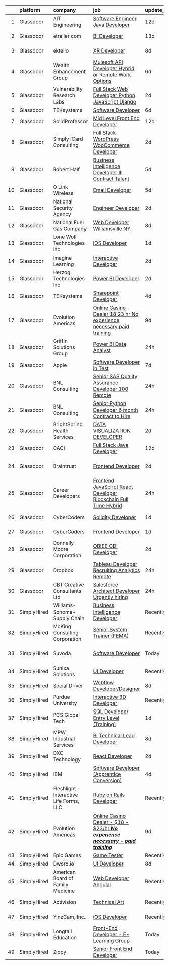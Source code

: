 

|    | platform    | company                                  | job                                                                                                                                                                                                                                                                                                                                                                                                                                                                                                                                                                                                                                                                                                                                                                                                                                                                                                                                                                                                                                                                                                                                                                                                                                                                                                                                                                                                                                                                | update_time   | location                 |
|---:|:------------|:-----------------------------------------|:-------------------------------------------------------------------------------------------------------------------------------------------------------------------------------------------------------------------------------------------------------------------------------------------------------------------------------------------------------------------------------------------------------------------------------------------------------------------------------------------------------------------------------------------------------------------------------------------------------------------------------------------------------------------------------------------------------------------------------------------------------------------------------------------------------------------------------------------------------------------------------------------------------------------------------------------------------------------------------------------------------------------------------------------------------------------------------------------------------------------------------------------------------------------------------------------------------------------------------------------------------------------------------------------------------------------------------------------------------------------------------------------------------------------------------------------------------------------|:--------------|:-------------------------|
|  1 | Glassdoor   | AIT Engineering                          | [Software Engineer  Java Developer ](https://www.glassdoor.com/partner/jobListing.htm?pos=120&ao=1110586&s=58&guid=00000183ac17bc32ae3552c40b0cee35&src=GD_JOB_AD&t=SR&vt=w&ea=1&cs=1_6c06d0a8&cb=1665039580550&jobListingId=1008158258899&cpc=82B3195DA92CAF92&jrtk=3-0-1gem1ff2ikf13801-1gem1ff31h4d6800-016d4ed924c2ed95--6NYlbfkN0D0ZqxdZg2TwcIemQ4yr89eGinLCR7bn2QHXosobzuZIE3pljiWz1lsaqoh-hLLqsZovgvhEl9RKbR4g4nDKG6GuOzmNyA7_jHzLFh9aHToOwFfuLwNcbsX91Has0Lsz1GSnubLE-tn68aA67qYLsEJ-lWtrYtzctg_ddcFg5yLiRCGnEk4FSKX-DqOh2osp4hfruSos8kAv0abjUNEkchWFMEVBoFsob3wBYTVOaKXF4A30Oxis1qKKMHH2u5cTz47YuD5_FC_NTbZmDCfPKsKgYmFaAJzuQ2D3-E6TrW41mymFU4x6mHOj0ON0rELDGNqxuAqLyp63wKJWcohnULfHs6fyFonzIylaOMJNg-WdicPv4-Jkfs2tZDr61aWe1V1mNk221RILJqkb9atF0LFDe4-kTFYhHqGrJomqM30TVhjP44NP7Rk7DlP6kYpMe_y1K3j9RLOCLEaFkY5aB8ZQYMH0gzPRLBt_pPF-cb9KpTNdSmnG4D4EZDIkUbzR5Sp59IOJ0OdoIzeiteaK1H_)                                                                                                                                                                                                                                                                                                                                                                                                                                                                                                                                                                      | 12d           | Orlando, FL              |
|  2 | Glassdoor   | etrailer com                             | [BI Developer](https://www.glassdoor.com/partner/jobListing.htm?pos=114&ao=1110586&s=58&guid=00000183ac17bc32ae3552c40b0cee35&src=GD_JOB_AD&t=SR&vt=w&ea=1&cs=1_b3be8def&cb=1665039580549&jobListingId=1008156574272&cpc=4B86475FAF393599&jrtk=3-0-1gem1ff2ikf13801-1gem1ff31h4d6800-b0e3e53110c0a34f--6NYlbfkN0CtQAOSgC9BQVmFSNQhyhwboTtIj9ZB-zg1SNqkXATsWaWQzyTMvvzDV_El2nHh0JwFtkVU721WjYbC3LCLXq5huZ_mVuKbbET6LwsTFetjj8GoNshxc1Z8Xfb1NLP9hLE7uUYlivm1OpDsVnWl0amC8f9E2dW0W8zWxtBfJNpLzzQZQzegO6EuHZSrx2oWtfXLS0dQZgz5OqbJQ3BxfViGsszk0CsUbIBj7Hnp8pm6FhmFPyVp7Z5uq4UwLRZumnfKaexVXV9qW0ki-JeosJFRsteClTW53mleZNjQRPzujVVkwDIZYgf9RcoM1dyDv1SAeVaYknpYOkaB2aTq8JHWpEeNkcOhaPXsMpklJJ7Xbj71lOR4kA3sU4GAacUpL1Dsw86wr74kJsFnrtEO1Xt_Hq9qg68dcKTIUJZAos4di50ag0OIKxiPlJlh0haHquwg9mQtmxMNoLD3lBPoyqEw7ZpI5CXgYPL5MTeMJ3v98pn4JA2gcVDvF4E0ehtYQfc%3D)                                                                                                                                                                                                                                                                                                                                                                                                                                                                                                                                                                                                              | 13d           | Wentzville, MO           |
|  3 | Glassdoor   | ektello                                  | [XR Developer](https://www.glassdoor.com/partner/jobListing.htm?pos=128&ao=1110586&s=58&guid=00000183ac17bc32ae3552c40b0cee35&src=GD_JOB_AD&t=SR&vt=w&ea=1&cs=1_efa7ff5b&cb=1665039580551&jobListingId=1008165877095&cpc=47CFDC01B3F81FAC&jrtk=3-0-1gem1ff2ikf13801-1gem1ff31h4d6800-9252e1383beff854--6NYlbfkN0CLjQmfy67UqlWxJvyH5uxFrQGBFL1cdeZdgq-fUlKTlikjnfIyJ3g14UIocJ4LupEUSH_i4Km79u8aPns5QGudzPpZihbyWjHT3MlPDQZx-NZRJ-kKyR8XI7O7980XhdMgDOg9XJsbhTU-TeVE4XKYiyHUODj3BRcNUGsJGACEaIaVv3AGx_D4LVO6oyW-jC-noUM5ZP9Bk77J2u-Prxu2YKDDuYHdVMLfB61odYYdIqd3k0hdTcycg9WXmn5v396wXMeqiLlUXuRkB5quYHjRE0zBwPwnRh4jtJQ-sz0zTlSh9ona9BrgpnW0khBi_so0P1sOcAFUuFqf4aohOGRCKDpB7SfUuQKm64vS8Dh7CXpwOfG8okZond17Oekt5gEeBOWlrezsdbM5sl4-4LbtVh9tMAfqjhoNqFpR636qo_Lr77xc_4zt6GspqU-u4Esh9tiUzfiGPuTvQUm1ko6bUtxKz4a25yMjd-qDh--WvXZ5XYnHn_GWDAhLe8O8ggOMxtAu4dqnn1iqoT6JyT3bMst80aOzMpFh02P5YqYVVfCRNAZgTU3uX7sjjZO4Z4d1LpMZT2x44jABzc06BOIZ7lSdKwGRlQGHCSZVdUrQYnltWPlqooZIxfINRMpdE262PIZTs2fh3G7Kuz-sfupIRMhH0hg2bQo%3D)                                                                                                                                                                                                                                                                                                                                                                                                                                              | 8d            | New York, NY             |
|  4 | Glassdoor   | Wealth Enhancement Group                 | [Mulesoft API Developer  Hybrid or Remote Work Options ](https://www.glassdoor.com/partner/jobListing.htm?pos=111&ao=1110586&s=58&guid=00000183ac17bc32ae3552c40b0cee35&src=GD_JOB_AD&t=SR&vt=w&cs=1_1a4b71b3&cb=1665039580548&jobListingId=1008171610742&cpc=40021B6B9FB64F38&jrtk=3-0-1gem1ff2ikf13801-1gem1ff31h4d6800-63066641f4868d6d--6NYlbfkN0D6woh6lFYKyivXHV62vzuzvYTPrX3VFjDhMMqA7YWkr4Gv83HeQTP3icpOIR_rg0HO68kJjuAizknLcqkWMv_6WhKHyeqKsqF62yPAon9aP3ZdkL3wfbaOduxYbX2_hWrifFdOdsqEk2PQMfYZ6k0nTEFK6r-I0PWoqnG2rqWFqUhsnZpkVglsSiR5x1kZB-PVrgp9NuvFCtFbsaMSV-kCEoLt85JQTqlGxE2IAvNUcyCopT0tJwkzpY7UtqXKxmGQNzxtt-9BVNvA4I9BeXgxygwxKklRPZNLzKSUoM-b956d_JkvRVyqnx2AHbysslJwPiiZGDkhkebRQBtiMsjZ7jlxW0uWa3MUNQmIhZlcRKqFpEieY20h7i_l1UAQpCdMRsMXYa6uxq3RqHxXWRGz1l5gNeOHA1xAJHp81ftlkPKCeTA5jj2JpoyrZOm-Y4UWaV1Zu4bIO0V4Qj1JJ4vZsLUch7zNMal426Z0kGYmZMMEMEVbtWYW4df4aOyCg0ruWnYuo20hCo94voNbROIx5a5BTokvwZvHZUKr0dTFBYZvjq2lHif7pNd3CY422kOl6XmXi95GbkgvSnIo0hdYxWq1PY3FTB9ZKfnqfUYh4UI06ObrUSbz)                                                                                                                                                                                                                                                                                                                                                                                                                                                       | 6d            | Minneapolis, MN          |
|  5 | Glassdoor   | Vulnerability Research Labs              | [Full Stack Web Developer  Python  JavaScript  Django ](https://www.glassdoor.com/partner/jobListing.htm?pos=115&ao=1110586&s=58&guid=00000183ac17bc32ae3552c40b0cee35&src=GD_JOB_AD&t=SR&vt=w&ea=1&cs=1_54ebe623&cb=1665039580549&jobListingId=1008181017298&cpc=3DB599BF2F4828F0&jrtk=3-0-1gem1ff2ikf13801-1gem1ff31h4d6800-159e625ce4136039--6NYlbfkN0CwBZddLYM5t022BCqvSzhzfqXtsrrwtDXxh4Pb-7AIR38B3esqQMwlh7lIMgGXoJh0vOpmGdrF0mGcd2zEfNVUIA-qtGMaNREZLc2sC9zL-9gi5-SAKg2xT9bS6-ehS5m9ks165luOdKngUT4Ob3bjoAYd6HlILnawIMPLcJXgodealM8V7_bqxJbHbDB1p-F6PqflgvXIX78tWnDJwzW-fzpsa6cPWO-c77_pcdbQEU92_O1nQPs8ySr0jTuknNgw6bks3dpQg2MXwRTyACb6x9rBtDsUROcjIaMEXPPIXAZHI6MW7hGL_7rFLw-9bBvjgQaWvPHCEsO9lWC34vj2BGFGaQGsiNLEpBXCuT1fn8kCsU6QSbuujmbvLtKNyw9dtDg3asY7GfmM2QDfOPI94bweiYg5OIq1UBRMpkYlVHE4jjF5naMkIBdVe_2lt_UnmjLZEwIXC8aBAg4PUBvV0bzIc2H-WQFY_u8aB_SeLbr9yRMiMxoRU4NzoqpOYYW4Ej5KCQSPB4hvC0TEo7Up7ok2JkRK4mbfPIetHKKpHFdTaVZAwxM2XATSvH5gOAFnakGH3ywWtMIBGzPl36mHMqQbO6Vr37GPF9RjHQybMJ2jD6Ewo1lW)                                                                                                                                                                                                                                                                                                                                                                                                                                                   | 2d            | Columbia, MD             |
|  6 | Glassdoor   | TEKsystems                               | [Software Developer](https://www.glassdoor.com/partner/jobListing.htm?pos=126&ao=1110586&s=58&guid=00000183ac17bc32ae3552c40b0cee35&src=GD_JOB_AD&t=SR&vt=w&cs=1_51250e2a&cb=1665039580550&jobListingId=1008172766067&cpc=1CBFC3E34E2A31FF&jrtk=3-0-1gem1ff2ikf13801-1gem1ff31h4d6800-94bec4eecb781c99--6NYlbfkN0AuKz8EBO1xHDEL7V2YF9xF3dC_I9B9i-Zw2Jh8clPMK3KTieKealHQySFBD4L6FvMt4hGeVJ7Y68dsSN8ekorvsLH_4e3a9KS1QN002yOg60Z8lw7zudojXeUpYcQD7ZROCldXJ-e7SQIYYuRS-O9Zq9yYCHdxUCe9HHzA_trZGa7Qnn6mg1mytIs1kxOQTO7Z0mutdrf7FKPoVnO8BRHUG9ItlqqzTsG1MnNk41mE1ll_JmRwN8nD2D70UKJVXC76zEt4SyIVPctZ5ytReFrXhRYsVHnUNg4658gJ0xrx4B0l8CsHh2lX75To6sCSzmKwTUj5aa5PyU_jlyw8QT3q8xf_xL3vNNrBQRyjIg65ni39zeahkwpeNIEfdylGUxX-FNidl9ejTwvHvAqmM8l12_SAQ2cFeKIHY4aQNrUw5H4zR_LHI-1jXpxi-oy-SU0zlBUWQkKNKbTUoadNUKM9LTE8ZYxRfReQbvbHv6htNA112jptjd0JQiYk8B4c7CeF8Z37UZlqJI-WnoZLDbWFaW_Km3EZuZnVKMmSnCytTtrTXAYvyuuuHN-N3HsX4CJE3HJ6s789Xl6uRYtophPdLrEkA5w85u6VJICFp7w85T46CAH1WfmgVfWeuppNBq93KHNQefxC-T0l_8cd54aTYR3j595nrDCpFqXKk_rUhhi2Z4H5GxpwEtqCGxfWgjw6uB6swkAzACn87yXLhvOiRaraqI6IKXxZBmWHyC-XHf2BSNvVrsmyJ-rje5TVXCBb9cWlPrWpxKBs6Hak4CC4dccsYWMukO4Cc0tyGo79GUA0CFpN6WGy0tzDadhivXzuaKdzM6cUGFri8lkr4Z_9zVtsr8CLEzBxqrTSAIhrsNvvmhHJiUj6VarGP09tUqNDpm9Ara6ZYAY-lg7UUzQjGUusm1IOLvjoH787musCNHMT6h7eRWY45uhRB8WGWbcuqwL8Hscl6KSlenMiT8aPgNDhXlEEPS8%3D)                                                                                                             | 6d            | Seattle, WA              |
|  7 | Glassdoor   | SolidProfessor                           | [Mid Level Front End Developer](https://www.glassdoor.com/partner/jobListing.htm?pos=119&ao=1110586&s=58&guid=00000183ac17bc32ae3552c40b0cee35&src=GD_JOB_AD&t=SR&vt=w&cs=1_c0f97acb&cb=1665039580549&jobListingId=1008158599222&cpc=AC285F3A3ECA6BB0&jrtk=3-0-1gem1ff2ikf13801-1gem1ff31h4d6800-fd391b1c6a48007b--6NYlbfkN0A89DqYVJlt2nPzsQujMzTQOv0byM_oFSLru96Xp_Pv4055GiWc8mWwtJjAryAq5Ow6dJwwhw06avItVSm5OFrJVvVuffFvSk1IjNmylnt-EzC2_sKXElFfKjiEfa3-XfN9nNU1HHqbSlALyq-hKTXj79EQ1ttCOQnwz5lo3Z-8lB91E1pUCU95iFnPcr_bIVUtOti_i5PgVnVw3EOrstNk4_t8hbN8zikjaEjp1_EyK5HISFF_nfcVQOjCPH87-BDAhaUlbsOeSLDHWVApMxeMLIIJFO3KRzyoF9PxdtQrdVAV-o1rGVoMvXITu0McVYOUU0FGbgPEkeK1umZm-esKo-BvV9OdQtbtsbhAvFuIRurfAtw0q5fqer53Id6zN4Eu21CWaEn7h6xikdOoEesSbgi33yXCykjlu3r9XiSRb7secHxh9NcCQJgx_Ml2Mr0xUjLlZI2WeWsUNuGqyXbqjfopAWP72Fo2jVHRIygnMCbo5zl8WoKjNi1HvP5sX8IdFylh2kfcGuGgoOaaWohJcmLDtsCiDHUUyu9YASdzcHewhll7cZNfkh3W6OYhV7SHBiv4qgsA4wMecJgn1Go4BgiX1j-mIGhBqCkhH9zxHgYXHfzytuvxJHSzBRNKrV8uw6_3sU5p4e7NpJm09x0YxuMBabmrjcCHMVsOKv62zxZZQhVuIN7ADESEk7GP1-1ED-NPPAYx6W3Ye3E9tAADEV1S61L3HDMOkQGrAOfQFQ%3D%3D)                                                                                                                                                                                                                                                                                                                                                    | 12d           | San Diego, CA            |
|  8 | Glassdoor   | Simply iCard Consulting                  | [Full Stack WordPress   WooCommerce Developer](https://www.glassdoor.com/partner/jobListing.htm?pos=101&ao=1110586&s=58&guid=00000183ac17bc32ae3552c40b0cee35&src=GD_JOB_AD&t=SR&vt=w&ea=1&cs=1_e4c8971c&cb=1665039580547&jobListingId=1008182261439&cpc=D6DEFEE27D6A642D&jrtk=3-0-1gem1ff2ikf13801-1gem1ff31h4d6800-333a274ccd86f6b8--6NYlbfkN0CdcVd3SDA1nO7RkKTAACmPV4xEt72Vls8LI2dqcgyOeHCwiQXCoFSj6TyeUHh7yoeQvlyGCzDba2XgWn3wNTSrMcynE7e3UiFK00E3Jinp-0JkRYa9CpGy-R3NlZ-ux1VpwT0LjRsl89cx8phJTItUkcprHOJxJ9sBUlCJhHiz8RCKgWWeNFUQXminjMx0CQOM3wW3k9gk5R91gb7ivair46OcHlzgRG3r8q1Z492wb0XPeSl_0ZTZEvoyAn0AtfGrE9FO2rTXvEE9dKjZU9fJGYr6ZntrGc_bRb0XkcK6yHNnSMDPCd8x4dfeoTxjv6f5rmzQMb9cZTaLJ8XqHk5JRS8DgKHMBcpfXm-fPvx-eBufEZapRB54BgYU_4JriikaKKVCuJKxQBGKHO9CEqFmJUgKCozH45uGg1P2LabN3zevIMuxT6Ct8ByQIHadfQf7oMf7BSFw1Ekd5s4rrym2WoTc0wPAremyLrepJjQqCDGjEgrJ6HysQS4MAjjloJtolcLntVnFgldqvKRhdVbzXgzdsVDkMi_U0MKjgNRkoQ%3D%3D)                                                                                                                                                                                                                                                                                                                                                                                                                                                                                                                                | 2d            | Remote                   |
|  9 | Glassdoor   | Robert Half                              | [Business Intelligence Developer III  Contract Talent ](https://www.glassdoor.com/partner/jobListing.htm?pos=118&ao=1110586&s=58&guid=00000183ac17bc32ae3552c40b0cee35&src=GD_JOB_AD&t=SR&vt=w&cs=1_514af99f&cb=1665039580549&jobListingId=1008174976921&cpc=FD1C1DA32C38CFA7&jrtk=3-0-1gem1ff2ikf13801-1gem1ff31h4d6800-0e415e033e71207c--6NYlbfkN0CpzDdaQkua3np5pkmj49lKioZwmwxQ-yx5plwbYmV_M1rAU60J3Su8cqaA1c1QFotZlimqMe1R87tkmkeOVa9PWVUSpd2me9pqr-OzG9QZTMgln2OkbGT1Jrh3QR-XpfWMtN2my0D2DAuf59UJNoEQzKbD0Ussrj6oTSa-GMD-L6DGKZu8nFztZqvsvjj2uvQYg3ivZQcb83qm1-DI_QR-ewyf9HZxuV27WezrTi4nHWoCHYmTDWlLNr_UFEEqMHH2yWwqLkk95OhU10adN7ng80NLH_X_Qj12ZnIqEk9VFrZ9vUJtOM0cmMuLe4S8Vr_oo26tGObM3rtqb6GIhcTBniekGjIG6jDaJ7CHineQGe86U6l-Ouaa2PRASuq1rM5YP4ZOPgc91REpmnEicklC6gtk3Q9JK6S00NWwmg03P4DTPGmKYg33oVEdERh-wrFQwczDTQuMHisuzRRBAfVPUmkRQ0ZyWB4iWY2z_NmkYpTN6TRjl5N-6hITJ-FmhwER4cMaFqK8h4Q8tI80uHuW8I2Q-kTVbnYPkZJj76UnmeEAKmFdmVoSPaR4fP1gX3wnn28CLNhqT89dec1ulnEikzF2Fyzq42jVwT0Wnz4wFg%3D%3D)                                                                                                                                                                                                                                                                                                                                                                                                                                                            | 5d            | Remote                   |
| 10 | Glassdoor   | Q Link Wireless                          | [Email Developer](https://www.glassdoor.com/partner/jobListing.htm?pos=105&ao=1110586&s=58&guid=00000183ac17bc32ae3552c40b0cee35&src=GD_JOB_AD&t=SR&vt=w&ea=1&cs=1_33f3614d&cb=1665039580548&jobListingId=1008174945371&cpc=AE484BB564079092&jrtk=3-0-1gem1ff2ikf13801-1gem1ff31h4d6800-fc4e2b2a69d63685--6NYlbfkN0C1n-7uwLBmXreK9Hz04i1NaXR3ByHk8AHoFYtQOHcucrNm1Gc1gaw0VIOB8ZeBV6kPv-uAsBnWRhGWUoVti0UYBx3nUUKY4yV4xGI2uZ1UXHK4wAwDI7xLwm-9pLx8rlXgnrE3kU2T7ykZFw3aLtan0buZV6YfFUXeRtw62VYRHJ47TptdOmZLnah00MU3YyXn-xNgn7Z7C_QcPodpfPnDyWXZLLD2C3Jyy6ux7TzitOb9n-_jgCnYCD2YOfmwv6yt1jGyhaBGd7d8hKnK6CC95LxG7OWOJanw9Xa59qvDe8gAV-HRT_oAaWayUMPLFpMMy0OQJ_wovT-lTCkGh2yrq_zqb-tjTK2ToME7D4Eihy9nyRNEWY4mX6GzAXgi8STgd6ygZ_TFvnrQEI5q8sJH65ZddnOUTJVPxl9v6gRWba9pB3l7mKJNOwsRZrkQk2cMpT4kwcgFlyFVh2vtYPTlkfGPP-gHwXtDIUtppWN-AL1VGJxOBncIWHn--DIw9vHDb4L58FibGw%3D%3D)                                                                                                                                                                                                                                                                                                                                                                                                                                                                                                                                                                                             | 5d            | Dania, FL                |
| 11 | Glassdoor   | National Security Agency                 | [Engineer Developer](https://www.glassdoor.com/partner/jobListing.htm?pos=112&ao=1110586&s=58&guid=00000183ac17bc32ae3552c40b0cee35&src=GD_JOB_AD&t=SR&vt=w&cs=1_3613da29&cb=1665039580548&jobListingId=1008179910001&cpc=6193B0C32834B022&jrtk=3-0-1gem1ff2ikf13801-1gem1ff31h4d6800-d1883366a1ddd699--6NYlbfkN0AC5S5KfpcrE62cRuYLg6qW_HWiPjKHP06qk-AGfbwYtGlr3wcSMURH9oqKq1q2FCeC3zlbjv77h4h5yVFnbAZdMfhC3aLo8BKf7ic-UYLnMMV1uVtVhwVNPi5L5R475c_cTgGYbjDXMklx5mr2_6U1StNbZ4dQFeNEgnfIq05u2r86oU4aPKwJAsgaEwdOPBOKICBzQB7xBmuMHwE-dxPAnckjv7fqHqYPICVjBrQLh6WPvlGugrHCCwem9es5cPA-2bcv5TXcE-hZK1BwnrTDOeCSNtNiVG0H_7-3Z5AsKA868tn2emVwNMbGoaeMTRsIrqZ_ZUH3sni22uIrV3oNIBVpPkKAaXYeZmS77Mv_Euza21CARkMRu6oB5wAzU8SuQEHQc7AFqrBptyEjDCa6ZKmb-sRG9QK5B1ptMx1RKfk56R6zphv0FPywj0Bn7N_Fb2YNzvTVFyDz-bv84C1kJyg6KAy4I4dwCj42sJNQ1w%3D%3D)                                                                                                                                                                                                                                                                                                                                                                                                                                                                                                                                                                                                                               | 2d            | Fort Meade, MD           |
| 12 | Glassdoor   | National Fuel Gas Company                | [Web Developer   Williamsville  NY](https://www.glassdoor.com/partner/jobListing.htm?pos=123&ao=1110586&s=58&guid=00000183ac17bc32ae3552c40b0cee35&src=GD_JOB_AD&t=SR&vt=w&ea=1&cs=1_dd64ccfd&cb=1665039580550&jobListingId=1008165164037&cpc=8795CF9063CD573D&jrtk=3-0-1gem1ff2ikf13801-1gem1ff31h4d6800-c24206c7705085ee--6NYlbfkN0AJ3uw67UkkMQvqWNvkJhcEcAy_HNdiiZQ7237fvqtBzfbnfQkmIk0nPZJhLR1v_opDC409PXAiE3jOMHFAsh0LIAzym4oHKgeiuRgzJurQW6NAmGUI2KORcfthIXOGnTvEXOtgtnJ0eDr65uyLwwF0us6Wuv87QO_pViOOc_4BitQh5hZDtYmqPt-YSceFBnRTlhjLGFxQyQh2Dj06eNjUXwOEmCbvm6XSu7pDuSlBsHegE0CWKj7TWEyOJHtJFiC6rj0_s7Xdgmx7JVl-s_xCDo-pMAj8cWOLyMFoz_10xXTElLwQ90mzglMIIvGdR9RW8LvBIkQjamXAEHwoaJeS4YSzWKlSuy9tkIUj2C6tZIMqduqDm9wzv1KoO514M0UyNo1rARxB5bSHDNNwJ5sg_ilNI9jeLbpLpbJC_zK58j3gppllhJ4gK3KmUZJXqsnEshLqksy8t9t4i_Qqadpvrhkf9AniFz8b3ZxKVzht_dK2oFxrad-IFY35A7Tzk_UKxfHfEFOmyQ%3D%3D)                                                                                                                                                                                                                                                                                                                                                                                                                                                                                                                                                                           | 8d            | Williamsville, NY        |
| 13 | Glassdoor   | Lone Wolf Technologies  Inc              | [iOS Developer](https://www.glassdoor.com/partner/jobListing.htm?pos=113&ao=1110586&s=58&guid=00000183ac17bc32ae3552c40b0cee35&src=GD_JOB_AD&t=SR&vt=w&ea=1&cs=1_56f92ab5&cb=1665039580549&jobListingId=1008183435658&cpc=1160948BCBA38B5B&jrtk=3-0-1gem1ff2ikf13801-1gem1ff31h4d6800-802922817656b68b--6NYlbfkN0BHIfC1zsKGIu0R3teaIu8liT7fbRNLaQeDQfcPJweUK7UvDklIW8lYIACMrA60J9Ir0N9lrEm32RYBxcxqIHg30ueUZ0eipOpDi2_x0bo3FOV6Knnh_ZEWk9HMOJxIUzTYHoAchhsfWyQe_l-56uj3WkESsWg1h5Qiw0xnntWcT-dAS1dkeL_WTYLZYFUI8zf0aAK-oS7EAvTjABr3sQ--_CHI2DI4dORrcstJtZbaeoWfeXab0t39g5MhBQ0BTuH_9cxhZYKVLRbU1N5sxeL_rqvn4MsJZz1j3VRsQiEm3NWo76SARnHPyWN5RxZj1XKXA5lES9m9mjTHMZaj44KXdkxk4HoICGOHrnuHNkJvODed923N2w7erIXE-141VhpfhHdTGjFrPCdaDB7-rnAwLoqpDD1jrcXtj7dZJ9DWFnP3dVrqa1SUP6mbLQI8-s-XzN_tCH7M0lmpDdCIzqOncZ3b4_WzCz48zMkBTXS2IHH6Em70VddL_q2XunWGtWJmlfkznUIjeQ%3D%3D)                                                                                                                                                                                                                                                                                                                                                                                                                                                                                                                                                                                               | 1d            | Remote                   |
| 14 | Glassdoor   | Imagine Learning                         | [Interactive Developer](https://www.glassdoor.com/partner/jobListing.htm?pos=107&ao=1110586&s=58&guid=00000183ac17bc32ae3552c40b0cee35&src=GD_JOB_AD&t=SR&vt=w&cs=1_afa38ede&cb=1665039580548&jobListingId=1008181714483&cpc=9908D8D4413DBB8A&jrtk=3-0-1gem1ff2ikf13801-1gem1ff31h4d6800-fd74268dce164873--6NYlbfkN0AEp6ybN2L5bH8hgI50VXOsBRuNlxhCQ5HfXAb5MimD1lpKkRVz-40LO89BpB4Bx_6EprIJhmYU4EgilQ_u-B53My3PnIAOYkqFEWDa7a3wdMLft6z0RfHSiy_OEotowzNZqSfYtXsimxiFyjvv-POjGugUI0Nufn0NIQkVAO2_oPzVj3olahZ5GaWsZV_AXSH9TN2hW8nT8izRyFPW9DG3_HY3SWXlT3PLO1eEw1B55JYgYG8Zk_LMr6I30enxXv6OPlkDKsUE3Sbw_7Yu6H_Q6ZzA_xnDAj0R5KwzkZEQ4gDhV9k90YC5Sz3nt94Mseh4aTJoWjNHPo1tPltmPkIpV2OicYOOU46hB_6Up4I0P6yt5GqR9ogrbqMsyk__96CtfATjFhTg87mOS40XOM-CGKJl0LcSQSlXlTOC1bSk7JdQkTfg2z48EhxjIpaj87bU1K6uvS0kUpyrDLpQnJUh9GHIjyzu33q64HAyfL4AegrCn0BupN8X-LNFpSONAmviOp_UCWzP9-1KSDBmI2AKhyXT_eYyZ7AK79kKxzbOotyLA3qNKBLV)                                                                                                                                                                                                                                                                                                                                                                                                                                                                                                                                                        | 2d            | Scottsdale, AZ           |
| 15 | Glassdoor   | Herzog Technologies  Inc                 | [Power BI Developer](https://www.glassdoor.com/partner/jobListing.htm?pos=116&ao=1110586&s=58&guid=00000183ac17bc32ae3552c40b0cee35&src=GD_JOB_AD&t=SR&vt=w&ea=1&cs=1_f8731567&cb=1665039580549&jobListingId=1008181201419&cpc=334ABAF5D42DC775&jrtk=3-0-1gem1ff2ikf13801-1gem1ff31h4d6800-38e84a68ba7295bd--6NYlbfkN0DUgrvazH2jlrLPIS3WDRoP0CZ7_3-6jRCFBkxfO6SsLPY2rrCh6mibPGVU_HezmJjI0Fg-kHEdDi5rqCY3Ny1IACszqqBVHymjXaKaTieObEx9lH2FxDGXerzMmGRVpgBrTlvFmFP9Rilq4NQEzm7q-9mF3KvpntzqqQlPPfpGK5yoIwrmek8LPOlCdkk1pLtHp5DpvG4PiQCpVKx8VuW0dTnJeVrVfPMLD_UoeyGUcYlNrXBn_i8bmr9B4wvbaIc0M-NodRT1bZWw8Lx_U8RuUXiot7nFq5y5EkKRhY30wpdjbz18fIvOtofeeuw6e6wk06yDQzjEzZW-R2rmxBFoVF7sdKJAfIpNdZhSKBgH7el7BIyHBnEymFBU7dMuhm5Jcvmehr4lXfDSb_smF6Ascb-BdwW9Lk_3YATDPduW01FZQIUyAxGX5TRF4T6QOiL_rF2xla4MCmVldezY9WUoirnl_Caor-2eaB8hTtfxbtHDAv7I0SkD5cLLtKVb1VpurhHcR9ZNJg%3D%3D)                                                                                                                                                                                                                                                                                                                                                                                                                                                                                                                                                                                          | 2d            | Cedar Rapids, IA         |
| 16 | Glassdoor   | TEKsystems                               | [Sharepoint Developer](https://www.glassdoor.com/partner/jobListing.htm?pos=129&ao=1110586&s=58&guid=00000183ac17bc32ae3552c40b0cee35&src=GD_JOB_AD&t=SR&vt=w&cs=1_3d116a7f&cb=1665039580551&jobListingId=1008176510381&cpc=3BA4CE39D5B5DEF5&jrtk=3-0-1gem1ff2ikf13801-1gem1ff31h4d6800-d607bd6e9de08133--6NYlbfkN0AuKz8EBO1xHDEL7V2YF9xF3dC_I9B9i-Zw2Jh8clPMK3KTieKealHQMRxLfyLBLKKXr0Yh3t84Vg8PQb_8wlpobRFi5jD6890K2mfSkvAXI2MdAzrCWuX6kUPc00R7EirBuFS98ER1nQvuaPDsGoG8HTBiv3GU8WhVooxtTCsrueKDJOOMbCD-aLd7xzgrwhnpMNNyD_RzC5cQNaHcGaBTX7UXvscAwYohCRwcWbcPFiugH_CK38CFSPNqDh-0xVyVAanv0yPEbQ1nrIIyf35X2VNygnrTHWJkmk23TO2_XJBi686OOwvrbcoWFXIvvY6AnB24P5tvwjOK6OKf-Kzw8ShBxdvfAtScQZeBA736WSZwPOWM9d87dKqRbPFprPnP_V0XM9mfEm8GWmaYD_HjBX9Q21y5q-4YZsYRsqja0g808-OsJ0oobj65jIn6oAxmWFO-qOxD-gkznAvBGpgCznSsE3QbqOqiHxAQL1tbWQH64KXdLEKLvkGPOpbYGVWRwrceobpGM-po304LYvZyrB7AtXL2FbBsMesS-LYNYfEmvMS2G9bAwyUuWjPhXoehK2p-mzh4kEVe4McB5WDwJlmTsujkA9T54jAdFQfbKODhp9UwnQemkQy8QWBY021OG7-fWcmweXQUbdv4w1uPxG5Zq61tDqP1ym7lDjbJiHomuzrsbCIJcNMTnOjUKyqOraewpHkzB7cAwKoVmopBvtCjZiGGxiGByqBlDVHXkEl3PFs8wWQIGR5BnOkR4-DhON6xQWkIplnojcw0zTfZsTI6Wq1kUiYDozOta_LLazDytCcGT2wPx678zmak1qIYWyKm0dFYmHl4Wo_vWKO4gheuKJWTNCEKs6Wv0MJrJElGYhHWbNyozlevyr_8nKa5qREiJ8dsj-unBKmxUz038YFcpg_J5_YIXbRAJJqntZrngqPWMhKD07wvILQ7biDOZ3L2NkIP2tAgrxXQNZPd66Y9Q-xnrjM%3D)                                                                                                           | 4d            | Huntsville, AL           |
| 17 | Glassdoor   | Evolution Americas                       | [Online Casino Dealer    18    23 hr    No experience necessary   paid training   ](https://www.glassdoor.com/partner/jobListing.htm?pos=122&ao=1110586&s=58&guid=00000183ac17bc32ae3552c40b0cee35&src=GD_JOB_AD&t=SR&vt=w&ea=1&cs=1_5b4ce11c&cb=1665039580550&jobListingId=1008164318453&cpc=9C2286EA3771AAF6&jrtk=3-0-1gem1ff2ikf13801-1gem1ff31h4d6800-e9a55537dba9cec8--6NYlbfkN0CDzY5O6uccXRXWu_WX2mUMvcRfHEMtu2IpX-_GKz3K2H3NAn9OmxlWgY2L0GfjeqdM06Exz6ITxq-R8bR79M-97p8zT90wLaea3gtysMh2i5fw0X4YLOqQ-3KPogAfrnxzfk39K4Lviln-R8AFvodujKONhHcSRHBTVIh43nwyMScIV6Hs2nwJi6xQ165x40WgFFckMlQ3_St1Qm8ZKVSgdPAZsCHogEszWfghM1_VqPmXfI-PMieqmswhIJOr1oKSzoX-N1c1UGrotWINlHMC4PLhxrEEva2ZfmK3B_QbMH6BLbUCg9sVFvyhSoSF13AAVPTASwbPWYe9atoijrfdytN3od1ArEz16vdcjgvKHGB2l3MJ0m56_Yg0meLlgFQh9_vnpuzc3s5USLAK6OYCbtBaMUXG0fJ2VjsfmtE3Sgn8lycDMV7KT6MOFW7OU44xUB0wPpsNooT39ALfTE5eSEL66dmX8F2HVyddYWnZqrSYzxTaBZgFpKrgz__iJmZjUu4V0bYBnTofn7RAGjC-DwsxUNro9owMAoc3eOhZDwQHno7w1Qt00hA8cPcV0a1Aakk9cFCN3SFRglFhm1wjq0T4fSxiXlXpt5cLevUlDg%3D%3D)                                                                                                                                                                                                                                                                                                                                                                                                                           | 9d            | Southfield, MI           |
| 18 | Glassdoor   | Griffin Solutions Group                  | [Power BI   Data Analyst](https://www.glassdoor.com/partner/jobListing.htm?pos=109&ao=1110586&s=58&guid=00000183ac17bc32ae3552c40b0cee35&src=GD_JOB_AD&t=SR&vt=w&ea=1&cs=1_77d73cdf&cb=1665039580548&jobListingId=1008186748876&cpc=F7A2269C793D5877&jrtk=3-0-1gem1ff2ikf13801-1gem1ff31h4d6800-689eda4e45e079e9--6NYlbfkN0AKb9UfBcv03MgCPgvE49FUmMCtHMe_gedf0_6Jt21hl1Gsmckq7iMRhK1C9SEclVQD6a7xxDveFQc-NC5RGTcSka005i1Qn1qTDTAxq8Gv0CKcSBv9aD6XErcojQ8TP8bwUU3dBwt-b1t4IBzmMPZ59kehf2xaSEBM8bqjwDrKd2UWOvu9v7YCKWq18eHEPNqin-6XluULfUjysNa7ASucujmF54h8KxM6fba78kv3llrLsYjsDg8twonUlEvyJdShBpffceFcnKlF0qDYP3jGXABPEVMV93IPAnLLl_YI36akRUg5eesB_Z1nDBi6QI3C0Ez4a6OVSi4Vrp0eH_YrjtO0UkKpRiG1epXX8zmru1HiS3WWCbzzQxX3E7BEsSRZJQMZpWewHl2jngvDOfByS-crrAzSTtF6lxYo-IFBmMWj23gcikcACKcz1wIbIz-FzqzAfvpwIUEWPWUqqnv49bPkJLbjZ5YAZZZgKl3iR2ckRmUg9xHjdcv-370868rgd5xvuspE5Q%3D%3D)                                                                                                                                                                                                                                                                                                                                                                                                                                                                                                                                                                                     | 24h           | Remote                   |
| 19 | Glassdoor   | Apple                                    | [Software Developer in Test](https://www.glassdoor.com/partner/jobListing.htm?pos=121&ao=1110586&s=58&guid=00000183ac17bc32ae3552c40b0cee35&src=GD_JOB_AD&t=SR&vt=w&cs=1_fa4ae3a8&cb=1665039580550&jobListingId=1008167611662&cpc=9908D8D4413DBB8A&jrtk=3-0-1gem1ff2ikf13801-1gem1ff31h4d6800-958a1a6347df90e8--6NYlbfkN0BvKrLyj5gPmtZO9T8euul8TCxuuKNOtzRJOomxnwSEodTz2Bc-sPZlbtkML8D-m4rGWus8ii_HvPhOCQhf0d2gkvPclVYs3hlEy2DKw3fVok-M3o6ncECEsLRkX44feOGnkddwJsvJPkJK0qCjUD5moKNuSx3rbp3jTbxaE7wFGToqFwfObgjbx0h7tqTlrjdebPcHLyHlo2Trh4cvD8NaejaOvG8rKhk8c5lhIef6rvct-TqQZ0cpWAEi1svrpuC-Ceqo74UU379gVpsbajANxI7LakkvHwAqj3WAFmmJrCh-RHSyBdF94fZw--hIq6JZvYnfds1QMfIoTiCVDCyX7X01IRoWzLo5g8coiCiu8fWlbMmJrR_Ll0ybNnfEU3wrc0UDS64D4UUTPY1zS8hvCcMP-wl9Hnrf3bLr-OJ2RyKkngbntxJppGySDHlSycS04kfCydU1HIejcW8wVYz9Q3NQ4-qschv0C1Yj33wyA5bySscA8nbb5xYzg4QsjSDG7VICG5CUtbZ9kTZgYT4deNOb8adzufUCN2L25O3L-dIc0EDqWNuFVNx5mOPWP_0U0JKM9ZiOk7mfpKRXGNsLftGgFvKalruxs6nSInw3Qd4-Q4IHFbUoEfE7eplgmOMd5yTwMQZ-C_xlQjcsHKL2lJ2uFvIch31CTZVenBv45I25wk7cH2HN-bZaqKce5I-3hnB725sAmeJqa1z3sTytjrJx855yCg-zQUA94L7EDt_2xyn3AvRfSF-xtATwqUbKE06QQhm4l_T5gBhgDpi8qPmNxwNVS15s5rqYkICK00PSzxS5BIUnngve2oXLgKl0YsEetaIF0h7YFoJT0isH8u17TVlP8DVnu8rdjoFAVyw3ECXXWxXWzshMEcgIJ4vt0D7HJHmaT8NkT950NIMsUR0Kg2uebcHvzrjarGdqrmBDS0zi-95zDgfHqX55_HN2HEQwHTTa1Qmd8Y7NSrPVDOQTQt5MYvxGB4x1MeMFesBP8L_h_mMOpg5Vq2t9ELwp-o1xeK8dCw%3D%3D)                                                       | 7d            | Boulder, CO              |
| 20 | Glassdoor   | BNL Consulting                           | [Senior SAS Quality Assurance Developer  100  Remote ](https://www.glassdoor.com/partner/jobListing.htm?pos=102&ao=1110586&s=58&guid=00000183ac17bc32ae3552c40b0cee35&src=GD_JOB_AD&t=SR&vt=w&ea=1&cs=1_30de5223&cb=1665039580547&jobListingId=1008186272759&cpc=6BF42D0955AE9A34&jrtk=3-0-1gem1ff2ikf13801-1gem1ff31h4d6800-7b9a3aa0802833c9--6NYlbfkN0C_eQCgnQ3dunn2kgXxy7uUxBB8Rm9uGSd45wqHXb30YpVYmo4RSE-2wNeGt8mFPIO446Sej_QJl1vadoNaTrRCjWwmmjZaGxNc_yFsNWY2IMWXMfpkn4ZF7pk2huKZ3hnuOI2jbECF2r-rJieKGiTwms3v1jHQZAsZNSAgCfJ96MenN5QB9HPBhUl5FjwPLOOISroQhWnDSg_0ncJfj7wnZ9ST10VfP2GCdOXUOCz5ldf-iG6QKEIBDxPEqM_qqO59qiNPMb64cP6i66eeKf8JbXbuq_iGCf1O4LmHpwjI9G8zayN8egYFB_W5bKxzsn7u7BXAUQCuIU065vO_U7rJAC1d1geB9ULcUbZWyY6-EGWtyGK_q1FD0YEoneHCmPzzsuGz4Rhi568eu9CFspBeBE_KQNf9ld5S3MbeS6xwqF3W5SMRfpy8NdGVMed3xa4nQ7gzCjBVA7p3QZ14DsceImfN2ve8eX47459zhB0tjQirqPr50Z_EDaLftIVeqAI%3D)                                                                                                                                                                                                                                                                                                                                                                                                                                                                                                                                                                      | 24h           | Remote                   |
| 21 | Glassdoor   | BNL Consulting                           | [Senior Python Developer   6 month Contract to Hire](https://www.glassdoor.com/partner/jobListing.htm?pos=104&ao=1110586&s=58&guid=00000183ac17bc32ae3552c40b0cee35&src=GD_JOB_AD&t=SR&vt=w&ea=1&cs=1_a5b9d161&cb=1665039580547&jobListingId=1008186696231&cpc=8A48E7D5890B96AC&jrtk=3-0-1gem1ff2ikf13801-1gem1ff31h4d6800-2e7a5cd7ea722e7e--6NYlbfkN0C_eQCgnQ3dunn2kgXxy7uUxBB8Rm9uGSd45wqHXb30Yn219Ht3_sKTpAzAWURyrNAWKchxxKHtO8onclmhOP9NjtNiNJw9Ut8chzF1udlqDNGNIwtzWt8ZElaiyn5M60_Xc72zmweIwdgapoHn73IefykQYINaSmbIPvwbOaEBKUhGjD7qvnKbahdROjRuEGPZ8OjMbwdBj5O5V_pem2_GyhkoQEVWdg9bS2IsfJbE573dQz_7Z_Elu6eg91Qub3bv8ZNjf94_OL-XfWlwOhWh2IZYDDAgBY7ZnOLDsP186_5-khOhbx2R6ltVnmbWuh6wEsd3DZqllydW62z2H966mpYwDRy0SFlzi53hiPWCv-VWPQRMD5O2FRu8fWNjnhc9cIU806FRKn1v_VJpjSH4CwH4mFhFK-4VMwyfQF3TgPcnmXk9OxcwUigsD-45krXVKPJrrK9gKaEFvOF8Jh5Ro_Dj4kqoEE5DB9MXmnG46Nf4EycGii1wko547Z1co4cWou_6SN7QTw%3D%3D)                                                                                                                                                                                                                                                                                                                                                                                                                                                                                                                                                          | 24h           | Remote                   |
| 22 | Glassdoor   | BrightSpring Health Services             | [DATA VISUALIZATION DEVELOPER](https://www.glassdoor.com/partner/jobListing.htm?pos=106&ao=1110586&s=58&guid=00000183ac17bc32ae3552c40b0cee35&src=GD_JOB_AD&t=SR&vt=w&cs=1_62b93484&cb=1665039580548&jobListingId=1008181708356&cpc=F41FEAB56D215062&jrtk=3-0-1gem1ff2ikf13801-1gem1ff31h4d6800-450e83c4c37d39f8--6NYlbfkN0DmaOwG4fI2HgfU9NCuuLp60Bl8fNjUixphPUkDZGH11dZQ7vRcpQbHOKmDbjx8sUOilRo8nbEJG2mIS2zO0FimlV71nc5Kp-g-998YX0uBNMIyRAsLZUrYSzm5uMHpmS3EgLmgGvLD3n57LhTK0c6ceTZO2UGCr_lfFURuT_oSW8uvGkw5fxuCnoUJH4ZavhuR52j-lhuHHKfFOIUxM_IcsyNXKEYplTmC5fcUTuV7ynXNLgcoTvGiFQssQO37T9cymqAjSP7wyCIbKzboYAWuOxEYKxe605Kv54I5CxxImKCheny8W6Ei0BK38o0hB0tC5GYd_A8RWbRktg8WoWX30p9Xrmz0QKEQihjsvTpNdUY031HYaVDq4lT53e9bzyN7kn0OMpyyDsV59MEhLXovrsjON8R4hhAFmSq3gc1jdcYoGCdOQgYIb0hxdt2iUYoIdO5j-BqyqDJB97LTFWcWmiiEKTfoAeOXZIR9aCfXJ8s45FKHDNEsW9BD9DxdYQB4Nhlrx2Gf7C8GZ0Hc1UexZF1VnEKJ_2p7Az3dASmj_J9t_3d_rTLp_8mlW1B69hR9FdKgIdOrWnquCCbnhZp4ZxysTVISd8ooMTZEg5P11QIc2EQubDZfjtGsXjrobbDj4JwlKhpB6pnhcxvqKxKkL2Dfsu5xPPiXmXWnXVaF74p30JX7245y8qmoxKNvN7Whly2x6P3xCj19DfOu5tVym5OR25ccRgtqKkO3XeufUr1_qzZUcoyhtwTu4RxUfvp_2Lwg7dpPDr8jLUDoCaElk31fbjvhaKEd3U5MPGpOwoJf2cZjAEj-t2fkjmX3n9mIDCmtLIcZg8ElVpULXl5gduEP9quA7uM%3D)                                                                                                                                                                                                                                   | 2d            | Louisville, KY           |
| 23 | Glassdoor   | CACI                                     | [Full Stack Java Developer](https://www.glassdoor.com/partner/jobListing.htm?pos=117&ao=1110586&s=58&guid=00000183ac17bc32ae3552c40b0cee35&src=GD_JOB_AD&t=SR&vt=w&cs=1_f4cbec71&cb=1665039580549&jobListingId=1008158877584&cpc=1CBFC3E34E2A31FF&jrtk=3-0-1gem1ff2ikf13801-1gem1ff31h4d6800-83a478c8f033e7a7--6NYlbfkN0DeKde-pU_olD4YUrw_gjyRI1n-4QX0HDStiN2-PsFXQbc8vvNewPw7Iw0EGD4sJt5FArOq-3j7tdEYTMtWQQJlK5zUOx4z7E0bV5rW5rfKXHA4F3pwwD6-cVw_Ftu_IXTp6-kKnCfVemYUKt4qgIKPGkq3JvUtIZjj-jV-MW0NKJvhsztbGg8LZS-64T6myRN1kKgHgTdv392KY1Xl8BgV1ETCrhXeo1yCBOAX1VxdUI4O3jsVNmBfyVKgi2f1E9445ubbmFBwTNKOWWH4vSs_1Y9jU9qjVJg4E3Th4XqL80hu-IEz1hoTv0Yfn9Wj4ZhNyzsLCSAbnrAVNcW7GGY_hAKh9k8abHZcC7QZO8FH8b_ZxhFLAqy5aYgdA0n65DPXGvz71nLVLhOLhl2EO6rWVxuOCnyhUfgb1DAomEGoxVG9w_wPxpm7Coik0X-ptJGi7rJNJ8hJlZz8FOw57w0VWBDyfa-W4yxWn3jT-nBNLhWcWiqbUTdQHMP1Mp2ygbvX4jeZaC8dUczPi3JIFQw2CyGi5mO7KzJ0Jg9fC5h7WvzEwVxLb2aNvM4wv9ncN748WUYI9985SAgOFMb4dBFsmz_OfbHV3ZBTPvJ4wjZuhpcvRYutQnffrkdT-tZR-8RkaPbIB32K5lfFjmrViTemabf-THaGVrY%3D)                                                                                                                                                                                                                                                                                                                                                                                                                                      | 12d           | Virginia                 |
| 24 | Glassdoor   | Braintrust                               | [Frontend Developer](https://www.glassdoor.com/partner/jobListing.htm?pos=130&ao=1136043&s=58&guid=00000183ac17bc32ae3552c40b0cee35&src=GD_JOB_AD&t=SR&vt=w&ea=1&cs=1_de3e941e&cb=1665039580551&jobListingId=1008181338608&jrtk=3-0-1gem1ff2ikf13801-1gem1ff31h4d6800-223ec43fc9a7b0c9-)                                                                                                                                                                                                                                                                                                                                                                                                                                                                                                                                                                                                                                                                                                                                                                                                                                                                                                                                                                                                                                                                                                                                                                           | 2d            | San Francisco, CA        |
| 25 | Glassdoor   | Career Developers                        | [Frontend JavaScript React Developer   Blockchain     Full Time     Hybrid  ](https://www.glassdoor.com/partner/jobListing.htm?pos=127&ao=1110586&s=58&guid=00000183ac17bc32ae3552c40b0cee35&src=GD_JOB_AD&t=SR&vt=w&ea=1&cs=1_4a7e665a&cb=1665039580551&jobListingId=1008187061692&cpc=6FC5BA77C9A4CD78&jrtk=3-0-1gem1ff2ikf13801-1gem1ff31h4d6800-bf19ae8d9e4e16a2--6NYlbfkN0AsHPWpSVJWqF-uvOoi1Tms2ACLh8AJz1YyBh03JEBOr8oDZ_kwSpvrOK7JImcP-Vq4_5Ckq-1CoxMUgBH--271CHlcisPoJgLRVQ7o0KZ0AY1tTa2RWbPD_IvDqynbqvcewLEBHDx-rLdrsDWwbXlEkpt6PQAaNcYdlJyVnwVvuT4pvEf11estSt_H3q_H4WetcH-NvKLszpvzpggEWugnsMUEyOHHfBvFyrK3Lw0I7FetOIyoaDU1K_a61Oy68mXPnXZmGIkj6U1i4FFpkxuSZelzfrY8E5S86f5QWhh9__oIKw4Bg3HVg-3dBA6WwrvVnJPjvJ0lvTw0gTcawG1h4ngQ5o73qsQ4GLTXNUBBJyyyIJ5TYjgtYcELK5kHlkcBrugilEf_c98p7pmbFJ1NecdLwa7gPVVntD2C_G3zMqvn2FFIpTxK5L4fpAPV88MxqhZL53TeyHkUBalrkYlDvoDu4eOeg6BaF2afDYnE5tpEMlCH_gPmcmZ1ciTl7e8qNKGXMTivYDnL3zYAmQWxd01OMprXkMnhovdUZ7d7k9L4Cybi58HwEx2tyrDXM3fSzra6MmgOMlX5wkzZZY5dK0-bul2OOqqQljVV_EClM21TOUq5BckR0frEoG-cT1XW6GBqoqV7j3JzU11W8w0OpEKVa8EPQa30Cg7ne7h-MOl6-564IRt67hcWUArZBCQAuutP-npQH7Zy_1Zq0Jyq7ToorTG7e-aXh4i-CWoOo8Fb1iE8iQ9e4JbkSuOfBUYmnd9F7261hGA3qyZk7TQuksXSfUMybhg4UdHvzmBYgvsPEHrGnWkMvjpAfsD0gCLaY4J4bPOV5MLrYhtJpPnrVN-lN5Rqye1bO5y-BnB_2VAxxkzV2WpNihcmBk7nwfdJ_Neuw2wU64EqG5UWHjazTb51ta9usXukGsmJm_pUVYkVX4muMM94C2GiQH2UJHm5pcjEc-0eQ1AnELEzphT6abFRj3nla5upCaJvCovcPdAUyJikpRPiHm518zebKLc4Ggy3Y0uDow%3D%3D) | 24h           | New York, NY             |
| 26 | Glassdoor   | CyberCoders                              | [Solidity Developer](https://www.glassdoor.com/partner/jobListing.htm?pos=125&ao=1110586&s=58&guid=00000183ac17bc32ae3552c40b0cee35&src=GD_JOB_AD&t=SR&vt=w&ea=1&cs=1_a40b82e1&cb=1665039580550&jobListingId=1008184116922&cpc=FB7E4A1762AE5BEC&jrtk=3-0-1gem1ff2ikf13801-1gem1ff31h4d6800-8bf9e383b99b7635--6NYlbfkN0CpFJQzrgRR8WqXWK1qKKEqALWJw739KlKqr2H-MSI4eoBlI4EFrmor2FYZMP3muM3TdYFiBFjcTwup7RnsMpexotgUNvuPz08XTK2IyQZ_9Y2f23qhPRC2zhH5n56hthl7Z1hQTexUpX86BxD-VMY1p0ioKDq-QHFELYkI9PdJK6OE5PHDwDtQpEtlQpXKFPCDG4nvEGHWeMYNQRyWcHW-x3YToUwTkNKIe6gudLPAqgNYu-ok4T6XarbMDBsJ2QzmH3TZbmRiY6LprBenI1l1F7YsuqTrYubncVvuEq8J2ola4VIzt7ofN9iRRUbRa6lfyUINZdS1LTcPDSkmmBkzbjs7Y2qPnAdElBT7MBpQSHPNlv0vue_zkTaSIMd6rPrRfOKVUbDHze9PYEnGmplYxoQv0Se6F3P04OKXrIG1TnrCsCH65lu2PrUjFiyqd8TlhmoBgZPdHggYk8Wy3tR9uUaKg7_793WjRgvgg0OJGKAwsEciMEKPdOE-euAOVbhB6kfOEqfXEKIU2h4Hl2Lk3k5FJKHY-SD3Vi1k_BPV-IbC0J-l9Uun3EAo9VEuBPV49zihmo0yTtlrUMgio6BZzy-AjfVI1EfTM3GFJd18luoxYUw_VRJyHsfsKEqjFipO3WsWL8dpUFyDbU8J4vuD9cyJMP0g8-MHFhrzXQQ6etKT_Qgag0LLZF9soXXQzjW55UvZ_wNEZQOu4VchDrgvfPa-TSWqFmFUGgoJ-YenOyJ46tlZ7PlgP2LRptZRK1dErDtChmUuZGbUMYQTnoaTzou-9DkDd-7w4FflV_Y8tAVa8f5F8sycd4x0bULWy2Dl_FaiY51WaMx_RM7x2NK-InLJ3AkHlYsD1dkclWSCeEH25RDZGv_WwOV6uKpK3juEqV-wpUsoJdoOvh2LznhNmnf92ff-4fio_KGUS4T09Dp0AIruA2aqX3yMFHk-5wvtAwvk5Mw63y_zrxOBSjOk3nlO9eGkQwMxCzkYGNmHXMlFAgfp_0ov7Gsp3sKQfbnsk5RHE84U0LQMJcwVNOw-hZAmfoWrruE%3D)                                        | 1d            | Los Angeles, CA          |
| 27 | Glassdoor   | CyberCoders                              | [Frontend Developer](https://www.glassdoor.com/partner/jobListing.htm?pos=124&ao=1110586&s=58&guid=00000183ac17bc32ae3552c40b0cee35&src=GD_JOB_AD&t=SR&vt=w&ea=1&cs=1_ca8c900a&cb=1665039580550&jobListingId=1008184116952&cpc=32EE424DE2B657EB&jrtk=3-0-1gem1ff2ikf13801-1gem1ff31h4d6800-ae9511b8c321c043--6NYlbfkN0CpFJQzrgRR8WqXWK1qKKEqALWJw739KlKqr2H-MSI4eoBlI4EFrmor2FYZMP3muM3TdYFiBFjcT5CN2LpcwCl9nveFIUalRar34Z7skJErVXln9mktfu_i0_ru3USP4adK07nKyL3QFSu3X6mA5eHU7st_okTVEJKK8a8tpYjEneeuh1T_1zVkW5osfMG3G8CFdu1nOKpvHSmmUAV3eStZ-J5iIKkpQCMpaQvAv7tU9T0S2XAoK0rKllP3Wj8bwMjuY8nRRucq6svohreXOjMlB0rmlmfFQobWRqKSm8Zaq7Y2NKiHsS_Jo4SMek3scM-6LTHV44SkPdDZ8koPQKYUOFkcyw28OxtkruN-vfziT5dciZPGamBYlDv2FmPzyhK6gvUwPwCrRn2ZXmIJLIYy1-QVVIzLKZdMpHnnC3CEJxXVbakMbrxN2tPhlyoctJArbcM_SscvM_qpFIWSfvJe00HBFTsIeNPuMaveuVwG0lpY9t4pD8zHgBr-qc-M19O3tmwfr9jZSTbc4YpfdkqiWeGVTRS0NmK3-RnEQpqnQgC2YzioN-1YHbseY_F91py7jyEaMb4LgSL0pD_D3sEYeit2ifHgtTGt7vADpSh7X26DlTs_aqI4zods1xnAwxRTsqtU9gJ8qpxwMXp_uTFrLymToZi6kEfOJrg_79hmMLcOercfq1UD5cYUoaKt3v9pLAZYSTUwj4miU_NBnJZcTs_sS0p7VKVeiSKzE18olkYnyH41SS3woJLydOBfLiXQg3pAUi7b2QdlPIVqXphjsvbEifWDMYlYXZuuI6mVhDLfYUJlRd39AmaVDMBYe-hlKuIlT3XU2F8mJ4SmmDaN7yISOzX8WcJCn20HeMIQwIF0-58o98P-feIVOPxZAi4IAwVRWiB5QcZNXc17dZfezaReuO9rkDnIw1ctpRCUdiadQOce68nRLXU8wsvy8hm1UGVca-iRJ1AOwxHfYOzCtXJAbv76rmwsWLYKQYyDlOVkxJtf7D5LZ5BKY-c5uQ87MFLgxXiHbQiu2uSMt5YUZvLkgafVt4s%3D)                                        | 1d            | Los Angeles, CA          |
| 28 | Glassdoor   | Donnelly   Moore Corporation             | [OBIEE ODI Developer](https://www.glassdoor.com/partner/jobListing.htm?pos=108&ao=1110586&s=58&guid=00000183ac17bc32ae3552c40b0cee35&src=GD_JOB_AD&t=SR&vt=w&ea=1&cs=1_c3b7142d&cb=1665039580548&jobListingId=1008180776852&cpc=8F7BC0C6B9F707AE&jrtk=3-0-1gem1ff2ikf13801-1gem1ff31h4d6800-352dad2bf1498d6b--6NYlbfkN0DAOc8tLk0mIom9N5jmJmlgqF5LKcwOQU9jeBmjvGjWXRLkXqEGd0oAJ8kLQw6Vla6NGqktfIE8q6qBNZcLCAzegILt8X1sSGWbRt178TPwHp65azO_qY5wAdCH67iI5yM-e8L9qY9cOTYAO-vezQXanRclj0ObtAQvBoFYkfrbCYSYmt_pdM2cMejSgYLh7DZU0FM6xzZuEiLBAdL3qtYqqnrdyKdwfI4uo38hLIIey5OEGqrq1y-5xm3kIQkE194KUR-Q5P4Hq4ciZATad70tuYc3H8HxEQlcA2t54S1oG46Zh05tqedau0CuCz0xkmIgVnh2kPxD6IuNNAfy-OQuucz-CQVPl1lcPZu2R0l6yNfm5nsvOcWwB5gGCShC4Q6JBhsehzURMylQYlURgfwA75DpY4C74hbmx2sj8ttayaFncJllfBBrH8I5PtlrnbL11W-vT6ESaDaBel6VKG1nLySIW7LKh6mcXZsTRTxmkblzk4AtEelJ1qyUUFig9T8UtSmXUMVcqZg-2_MMBLC-6jl5qksKjdc%3D)                                                                                                                                                                                                                                                                                                                                                                                                                                                                                                                                                                       | 2d            | New York, NY             |
| 29 | Glassdoor   | Dropbox                                  | [Tableau Developer  Recruiting Analytics   Remote](https://www.glassdoor.com/partner/jobListing.htm?pos=103&ao=1110586&s=58&guid=00000183ac17bc32ae3552c40b0cee35&src=GD_JOB_AD&t=SR&vt=w&cs=1_ae31dc60&cb=1665039580547&jobListingId=1008187437449&cpc=654405A9B1E0A9F5&jrtk=3-0-1gem1ff2ikf13801-1gem1ff31h4d6800-5307145a3c4e5c76--6NYlbfkN0BXuQyu8a89IGjYOqzws6EwobUQWMJj07p0mQmaAEzBiv5YTpqbp9_YUO12viI-F1iyPvz4HHXQ87edK7qUTkVnLpZEIVwdRbBal3Nl76JAmmAm_mQQIYVzM4nW7YzAd7VLr97q0tJK_HbgdDQRY6EjMDzCiThP_QO63IlobD4OQBTBTJmDLrSbiRI3ce_TRnESYHTob_SQApFLLCiISmNb5-Y0OscNOeRvhUG3JOiR8LgUvCi1yZPOSw0HvkVfDFcnbzRv4RFDSol02N0-Ys9E9nrWg8ksQQUHgLJhM8L7XWNtT96FvX7FOjO5Cl8G14ukGY-js5Xb3fixBouXo-Kf-MsDrUqpYYrWm2FmLQnRzGFTGRRR6_lFGytGbZ062MxhTjJJTMEam_K2DGMPJqRr1IapC9vvAhZawxbiAqjKPUqvrekgCwF9Z22DfpDZGzL3RLC0MsdS47BKDDi5SAYPy5HMfUy1oqX3GdJ_y6nl-nPo2qVCoF2idhK_XM90YMfQ4p9OoGuMM_-M6TYp16o1b2j-wLXFBvumWiOngxXapRcwuWGyehUFWyw0NESf_UMxO2k5myVuSZllDRz1nwYpDBO0A6LCWoaRZAD0JnIyK-ppssABHiGwQCAX5-1ju58j185N1YOJ2xw5n-Zyj6utu9YDTtjKxQF49lW18j6thwUL6yLDCuFpowP4vyDS_FKOIp-He463Upix5azoIb83ALNgeA_mf6V3BMRFUdYPYA%3D%3D)                                                                                                                                                                                                                                                                                                                                 | 24h           | Boston, MA               |
| 30 | Glassdoor   | CBT Creative Consultants  Ltd            | [Salesforce Architect Developer    Urgently hiring](https://www.glassdoor.com/partner/jobListing.htm?pos=110&ao=1110586&s=58&guid=00000183ac17bc32ae3552c40b0cee35&src=GD_JOB_AD&t=SR&vt=w&ea=1&cs=1_d4bd03dd&cb=1665039580548&jobListingId=1008186633542&cpc=CBEBA1A9D941894A&jrtk=3-0-1gem1ff2ikf13801-1gem1ff31h4d6800-8e0cd95bfc86bc26--6NYlbfkN0DxYWCvwIZezlCniQnnXq4fdP08jxrYn3-LYSW4Q8SEkeWlgOEfpM7GTxvxv0lY0keOpybouRJqaGGPvJBnd3DTgbWuWtrjfo9aWDkFyFudDQTemcoUvBR5d6T-ICzXnFpCt5C8dtVZ9cf42rv-aIOjaT2cOEyH9upq06esZfEdw66pC6lJeHGLrXL4rUXRgk_O6u1soEBgbw-51tIjNumPsN5oaM3ArD7p0kxvbPaVdA9svQknMXtRlCmM-qsWmM2FtyMlXBEp_L_sFOxurPuRpcBh-VbUCoISRfZsDsoBSxvr2mzG7BsOXrs4VpoycpYTk0XSgVy5uKUG3MseGIQo-6pqbWvQ-GaCB7Az2r1B7iuxeGcTlT1KYV_sL0p0J1p14DuPlDB5OEBwa2rDSb0aD6K9uYjTA-LHIBiNw-E0skvPgQ8o58k9vTq5ZpJYwIjxp4YT_S5d9hki_8wn5J8RsLFMf4JbdLZLhhEkq7Yk0AWJ-kDbsgOG3IQMq3ojhG-0Y1l8THTiZA%3D%3D)                                                                                                                                                                                                                                                                                                                                                                                                                                                                                                                                                           | 24h           | Plano, TX                |
| 31 | SimplyHired | Williams-Sonoma-Supply Chain             | [Business Intelligence Developer](https://www.simplyhired.com/job/DOVrNdSlXpxMLIOMaFU1urU270XPD1XK-hW-H29mE6_ao4t7523Owg?q=interactive+developer)                                                                                                                                                                                                                                                                                                                                                                                                                                                                                                                                                                                                                                                                                                                                                                                                                                                                                                                                                                                                                                                                                                                                                                                                                                                                                                                  | Recently      | Olive Branch, MS         |
| 32 | SimplyHired | McKing Consulting Corporation            | [Senior System Trainer (FEMA)](https://www.simplyhired.com/job/El2vVITMM4JRyh5UlNGW_Wkt8g-8q0lxaR4RN4y7AHc0pltUslZOcQ?q=interactive+developer)                                                                                                                                                                                                                                                                                                                                                                                                                                                                                                                                                                                                                                                                                                                                                                                                                                                                                                                                                                                                                                                                                                                                                                                                                                                                                                                     | Recently      | Maryland                 |
| 33 | SimplyHired | Suvoda                                   | [Software Developer](https://www.simplyhired.com/job/lNYl6k_MZt1p5d-VWSuHD_F90q2YFvLx2D3fRmwKsnxHHuc0NecvMg?q=interactive+developer)                                                                                                                                                                                                                                                                                                                                                                                                                                                                                                                                                                                                                                                                                                                                                                                                                                                                                                                                                                                                                                                                                                                                                                                                                                                                                                                               | Today         | Portland, OR +1 location |
| 34 | SimplyHired | Sunixa Solutions                         | [UI Developer](https://www.simplyhired.com/job/uDHqodOSSdgGSXZB5njT-1jYgA4RU2uBtdXFVMsgC-FwJrbfdpXWfw?q=interactive+developer)                                                                                                                                                                                                                                                                                                                                                                                                                                                                                                                                                                                                                                                                                                                                                                                                                                                                                                                                                                                                                                                                                                                                                                                                                                                                                                                                     | Recently      | Remote                   |
| 35 | SimplyHired | Social Driver                            | [Webflow Developer/Designer](https://www.simplyhired.com/job/m5ve1nNTwufx9cOr0NYVjkzQHU18qgEKbkA_cg0EQLB0sh5BbS9gbQ?q=interactive+developer)                                                                                                                                                                                                                                                                                                                                                                                                                                                                                                                                                                                                                                                                                                                                                                                                                                                                                                                                                                                                                                                                                                                                                                                                                                                                                                                       | 8d            | Bellingham, WA           |
| 36 | SimplyHired | Purdue University                        | [Interactive 3D Developer](https://www.simplyhired.com/job/V76HiP4xnvRBBT6K-n3_Aj63UnWdSszyw3n14uNA9KGovlsslfuQvw?q=interactive+developer)                                                                                                                                                                                                                                                                                                                                                                                                                                                                                                                                                                                                                                                                                                                                                                                                                                                                                                                                                                                                                                                                                                                                                                                                                                                                                                                         | Recently      | Hammond, IN              |
| 37 | SimplyHired | PCS Global Tech                          | [SQL Developer Entry Level (Training)](https://www.simplyhired.com/job/gMKYFGkVaVmeHcXvwmos7f3wDYDo6kmLZePxBV7CIwWkeGN9q9O7JQ?q=interactive+developer)                                                                                                                                                                                                                                                                                                                                                                                                                                                                                                                                                                                                                                                                                                                                                                                                                                                                                                                                                                                                                                                                                                                                                                                                                                                                                                             | 1d            | Newton, MA               |
| 38 | SimplyHired | MPW Industrial Services                  | [BI Technical Lead Developer](https://www.simplyhired.com/job/2V2ZHe3X8SWm_eFOyoOlpJZB46_q5Rl9Gp4nYwwJLAu77zsUPYloBQ?q=interactive+developer)                                                                                                                                                                                                                                                                                                                                                                                                                                                                                                                                                                                                                                                                                                                                                                                                                                                                                                                                                                                                                                                                                                                                                                                                                                                                                                                      | 8d            | Hebron, OH               |
| 39 | SimplyHired | DXC Technology                           | [React Developer](https://www.simplyhired.com/job/MTrIksRy1MPOQhsT30OSyMAXxpJiwq590T-G1B8IVrP6ops-pJZmDw?q=interactive+developer)                                                                                                                                                                                                                                                                                                                                                                                                                                                                                                                                                                                                                                                                                                                                                                                                                                                                                                                                                                                                                                                                                                                                                                                                                                                                                                                                  | 2d            | Remote                   |
| 40 | SimplyHired | IBM                                      | [Software Developer (Apprentice Conversion)](https://www.simplyhired.com/job/WVljMxY4c2xMH6UaoalemwEU90-lM7F8RC33wFQNmFb73F8dmrlpxA?q=interactive+developer)                                                                                                                                                                                                                                                                                                                                                                                                                                                                                                                                                                                                                                                                                                                                                                                                                                                                                                                                                                                                                                                                                                                                                                                                                                                                                                       | 4d            | Rochester, MN            |
| 41 | SimplyHired | Fleshlight - Interactive Life Forms, LLC | [Ruby on Rails Developer](https://www.simplyhired.com/job/gPDESUELOP0fL5zlm_DT2thGAmIcRSTufJY10HGYaoWBtJ7UOe3rdw?q=interactive+developer)                                                                                                                                                                                                                                                                                                                                                                                                                                                                                                                                                                                                                                                                                                                                                                                                                                                                                                                                                                                                                                                                                                                                                                                                                                                                                                                          | Recently      | Austin, TX               |
| 42 | SimplyHired | Evolution Americas                       | [Online Casino Dealer - $18 - $23/hr ***No experience necessary - paid training***](https://www.simplyhired.com/job/dCEE85nzjRSDFBg-dm1C1MVohiLwLvLnU8L5m5JLQtPzWgawvE9D5Q?q=interactive+developer)                                                                                                                                                                                                                                                                                                                                                                                                                                                                                                                                                                                                                                                                                                                                                                                                                                                                                                                                                                                                                                                                                                                                                                                                                                                                | 9d            | Southfield, MI           |
| 43 | SimplyHired | Epic Games                               | [Game Tester](https://www.simplyhired.com/job/fXQVisS9lohkdG-WdukAFYKbzy5NbHdvQMGiJ7T_hLLiS-mhKWZsyQ?q=interactive+developer)                                                                                                                                                                                                                                                                                                                                                                                                                                                                                                                                                                                                                                                                                                                                                                                                                                                                                                                                                                                                                                                                                                                                                                                                                                                                                                                                      | Recently      | Cary, NC                 |
| 44 | SimplyHired | Dworo.io                                 | [UI Developer](https://www.simplyhired.com/job/Bv2M-6thTE5xkNs-TCXUwnhpZYzF3BD8s5NxC0980Szetg3VfujqOQ?q=interactive+developer)                                                                                                                                                                                                                                                                                                                                                                                                                                                                                                                                                                                                                                                                                                                                                                                                                                                                                                                                                                                                                                                                                                                                                                                                                                                                                                                                     | 8d            | Phoenix, AZ              |
| 45 | SimplyHired | American Board of Family Medicine        | [Web Developer Angular](https://www.simplyhired.com/job/HQNpArlqkcvCEC4A60eLzyYaoxPV4ZK6T0rrkNH-BNOH46ZZsSnSVg?q=interactive+developer)                                                                                                                                                                                                                                                                                                                                                                                                                                                                                                                                                                                                                                                                                                                                                                                                                                                                                                                                                                                                                                                                                                                                                                                                                                                                                                                            | Recently      | Lexington, KY            |
| 46 | SimplyHired | Activision                               | [Technical Art](https://www.simplyhired.com/job/Scsb9oHL0CmHljZsIimIMtBJER65dgcduGq4el2yH5Q-GysoJqjJFg?q=interactive+developer)                                                                                                                                                                                                                                                                                                                                                                                                                                                                                                                                                                                                                                                                                                                                                                                                                                                                                                                                                                                                                                                                                                                                                                                                                                                                                                                                    | Recently      | Los Angeles, CA          |
| 47 | SimplyHired | YinzCam, Inc.                            | [iOS Developer](https://www.simplyhired.com/job/O7s3dealHuxhU0MGhoaMnfOJziqVEUTHKEJtlDWUSPF8S_dqWf-8-Q?q=interactive+developer)                                                                                                                                                                                                                                                                                                                                                                                                                                                                                                                                                                                                                                                                                                                                                                                                                                                                                                                                                                                                                                                                                                                                                                                                                                                                                                                                    | Recently      | Pittsburgh, PA           |
| 48 | SimplyHired | Longtail Education                       | [Front-End Developer - E-Learning Group](https://www.simplyhired.com/job/us0Mn3xX5e1UPVru0s33ohJorKF8yiJXLw7Jvpa0Ai5TCUe3qYIpJQ?q=interactive+developer)                                                                                                                                                                                                                                                                                                                                                                                                                                                                                                                                                                                                                                                                                                                                                                                                                                                                                                                                                                                                                                                                                                                                                                                                                                                                                                           | Today         | New York, NY             |
| 49 | SimplyHired | Zippy                                    | [Senior Front End Developer](https://www.simplyhired.com/job/QappaIwU58xyrsiFB1xbxao1nAYJ0u-qnlTD1VuMrl_9Jowtrtk0xw?q=interactive+developer)                                                                                                                                                                                                                                                                                                                                                                                                                                                                                                                                                                                                                                                                                                                                                                                                                                                                                                                                                                                                                                                                                                                                                                                                                                                                                                                       | Today         | Remote                   |